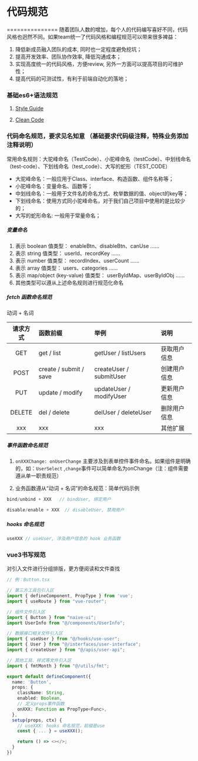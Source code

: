 # 代码规范
===============
随着团队人数的增加，每个人的代码编写喜好不同，代码风格也迥然不同。如果team统一了代码风格和编程规范可以带来很多裨益：

1. 降低新成员融入团队的成本, 同时也一定程度避免挖坑；
2. 提高开发效率、团队协作效率, 降低沟通成本；
3. 实现高度统一的代码风格，方便review, 另外一方面可以提高项目的可维护性；
4. 提高代码的可测试性，有利于前端自动化的落地；

### 基础es6+语法规范

1. [Style Guide](https://bestofjs.org/projects/airbnb-style-guide)

2. [Clean Code](https://bestofjs.org/projects/clean-code)

### 代码命名规范，要求见名知意 （基础要求代码级注释，特殊业务添加注释说明）

常用命名规则：大驼峰命名（TestCode）、小驼峰命名（testCode）、中划线命名（test-code）、下划线命名（test_code）、大写的蛇形（TEST_CODE）

* 大驼峰命名：一般应用于Class、interface、构造函数、组件名称等；
* 小驼峰命名：变量命名、函数等；
* 中划线命名：一般用于文件名的命名方式、枚举数据的值、object的key等；
* 下划线命名：使用方式同小驼峰命名，对于我们自己项目中使用的是比较少的；
* 大写的蛇形命名:  一般用于常量命名；

##### 变量命名

1. 表示 boolean 值类型： enableBtn、disableBtn、canUse ......
2. 表示 string 值类型： userId、recordKey ......
3. 表示 number 值类型： recordIndex、userCount ......
4. 表示 array 值类型： users、categories ......
5. 表示 map/object (key-value) 值类型： userByIdMap、userByIdObj ......
6. 其他类型可以遵从上述命名规则进行规范化命名

##### fetch 函数命名规范

动词 + 名词

|  请求方式   |        函数前缀          |          举例               |         说明          |
|   :----:  |          :----          |          :-------           |         :------      |
|    GET    |       get / list        |      getUser / listUsers    |       获取用户信息     |
|    POST   |  create / submit / save |    createUser / submitUser  |      创建用户信息      |
|    PUT    |    update / modify      |    updateUser / modifyUser  |      更新用户信息      |
|    DELETE |    del / delete         |    delUser / deleteUser     |      删除用户信息      | 
|    xxx    |           xxx           |             xxx             |         其他扩展      |

##### 事件函数命名规范

1. `onXXXChange: onUserChange` 主要涉及到表单控件事件命名。如果组件是明确的，如：`UserSelect` ,`change`事件可以简单命名为onChange（注：组件需要遵从单一职责规范）

2. 业务函数遵从“动词 + 名词”的命名规范：简单代码示例

```ts
bind/unbind + XXX   // bindUser, 绑定用户

disable/enable + XXX  // disableUser, 禁用用户
```

##### hooks 命名规范

```ts
useXXX // useUser, 涉及用户信息的 hook 业务函数
```

### vue3书写规范

对引入文件进行分组排版，更方便阅读和文件查找

```ts
// 例：Button.tsx

// 第三方工具包引入区
import { defineComponent, PropType } from 'vue';
import { useRoute } from "vue-router";

// 组件文件引入区
import { Button } from "naive-ui";
import UserInfo from "@/components/UserInfo";

// 数据接口相关文件引入区
import { useUser } from "@/hooks/use-user";
import { User } from "@/interfaces/user-interface";
import { createUser } from "@/apis/user-api";

// 其他工具、样式等文件引入区
import { fmtMonth } from "@/utils/fmt";

export default defineComponent({
  name: 'Button',
  props: {
    className: String,
    enabled: Boolean,
    // 定义props事件函数
    onXXX: Function as PropType<Func>,
  },
  setup(props, ctx) {
    // useXXX: hooks 命名规范，前缀是use 
    const { ... } = useXXX();

    return () => <></>;
  }
})
```